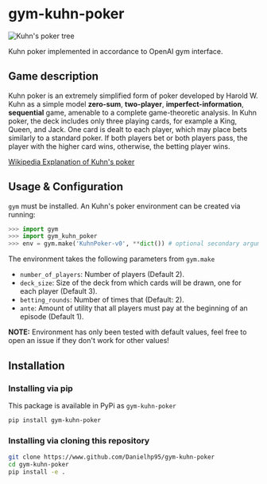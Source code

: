 # gym-kuhn-poker

![Kuhn's poker tree]('./Kuhn_poker_tree.png')

Kuhn poker implemented in accordance to OpenAI gym interface.

## Game description

Kuhn poker is an extremely simplified form of poker developed by Harold W. Kuhn
as a simple model **zero-sum**, **two-player**, **imperfect-information**, **sequential** game,
amenable to a complete game-theoretic analysis. In Kuhn poker, the deck includes
only three playing cards, for example a King, Queen, and Jack.
One card is dealt to each player, which may place bets similarly
to a standard poker. If both players bet or both players pass,
the player with the higher card wins, otherwise, the betting player wins.

[Wikipedia Explanation of Kuhn's poker](https://www.wikiwand.com/en/Kuhn_poker)

## Usage & Configuration

`gym` must be installed. An Kuhn's poker environment can be created via running:

```python
>>> import gym
>>> import gym_kuhn_poker
>>> env = gym.make('KuhnPoker-v0', **dict()) # optional secondary argument
```

The environment takes the following parameters from `gym.make`
+ `number_of_players`: Number of players (Default 2).
+ `deck_size`: Size of the deck from which cards will be drawn, one for each player (Default 3).
+ `betting_rounds`: Number of times that (Default: 2).
+ `ante`: Amount of utility that all players must pay at the beginning of an episode (Default 1).

**NOTE:** Environment has only been tested with default values,
feel free to open an issue if they don't work for other values!

## Installation

### Installing via pip

This package is available in PyPi as `gym-kuhn-poker`

```bash
pip install gym-kuhn-poker
```

### Installing via cloning this repository

```bash
git clone https://www.github.com/Danielhp95/gym-kuhn-poker
cd gym-kuhn-poker
pip install -e .
```

